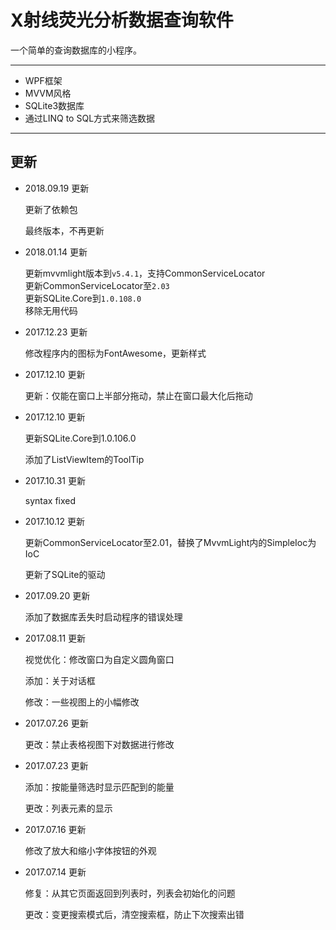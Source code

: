 # X射线荧光分析数据查询软件

一个简单的查询数据库的小程序。

---

- WPF框架
- MVVM风格
- SQLite3数据库
- 通过LINQ to SQL方式来筛选数据
---
## 更新

- 2018.09.19 更新

  更新了依赖包

  最终版本，不再更新


- 2018.01.14 更新

  更新mvvmlight版本到`v5.4.1`，支持CommonServiceLocator  
  更新CommonServiceLocator至`2.03`  
  更新SQLite.Core到`1.0.108.0`  
  移除无用代码

- 2017.12.23 更新
  
  修改程序内的图标为FontAwesome，更新样式

- 2017.12.10 更新

  更新：仅能在窗口上半部分拖动，禁止在窗口最大化后拖动

- 2017.12.10 更新

  更新SQLite.Core到1.0.106.0
  
  添加了ListViewItem的ToolTip

- 2017.10.31 更新

  syntax fixed

- 2017.10.12 更新

  更新CommonServiceLocator至2.01，替换了MvvmLight内的SimpleIoc为IoC
  
  更新了SQLite的驱动

- 2017.09.20 更新

  添加了数据库丢失时启动程序的错误处理

- 2017.08.11 更新

  视觉优化：修改窗口为自定义圆角窗口
  
  添加：关于对话框
  
  修改：一些视图上的小幅修改

- 2017.07.26 更新

  更改：禁止表格视图下对数据进行修改

- 2017.07.23 更新

  添加：按能量筛选时显示匹配到的能量
  
  更改：列表元素的显示

- 2017.07.16 更新

  修改了放大和缩小字体按钮的外观

- 2017.07.14 更新

  修复：从其它页面返回到列表时，列表会初始化的问题
  
  更改：变更搜索模式后，清空搜索框，防止下次搜索出错
